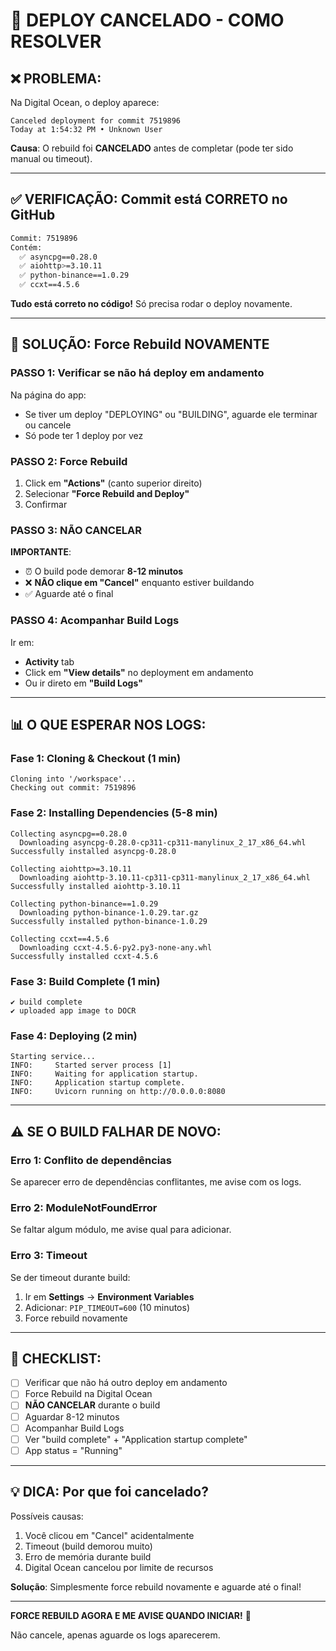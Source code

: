 # 🚨 DEPLOY CANCELADO - COMO RESOLVER

## ❌ PROBLEMA:

Na Digital Ocean, o deploy aparece:
```
Canceled deployment for commit 7519896
Today at 1:54:32 PM • Unknown User
```

**Causa**: O rebuild foi **CANCELADO** antes de completar (pode ter sido manual ou timeout).

---

## ✅ VERIFICAÇÃO: Commit está CORRETO no GitHub

```bash
Commit: 7519896
Contém:
  ✅ asyncpg==0.28.0
  ✅ aiohttp>=3.10.11
  ✅ python-binance==1.0.29
  ✅ ccxt==4.5.6
```

**Tudo está correto no código!** Só precisa rodar o deploy novamente.

---

## 🔧 SOLUÇÃO: Force Rebuild NOVAMENTE

### **PASSO 1: Verificar se não há deploy em andamento**

Na página do app:
- Se tiver um deploy "DEPLOYING" ou "BUILDING", aguarde ele terminar ou cancele
- Só pode ter 1 deploy por vez

### **PASSO 2: Force Rebuild**

1. Click em **"Actions"** (canto superior direito)
2. Selecionar **"Force Rebuild and Deploy"**
3. Confirmar

### **PASSO 3: NÃO CANCELAR**

**IMPORTANTE**:
- ⏰ O build pode demorar **8-12 minutos**
- ❌ **NÃO clique em "Cancel"** enquanto estiver buildando
- ✅ Aguarde até o final

### **PASSO 4: Acompanhar Build Logs**

Ir em:
- **Activity** tab
- Click em **"View details"** no deployment em andamento
- Ou ir direto em **"Build Logs"**

---

## 📊 O QUE ESPERAR NOS LOGS:

### **Fase 1: Cloning & Checkout (1 min)**
```
Cloning into '/workspace'...
Checking out commit: 7519896
```

### **Fase 2: Installing Dependencies (5-8 min)**
```
Collecting asyncpg==0.28.0
  Downloading asyncpg-0.28.0-cp311-cp311-manylinux_2_17_x86_64.whl
Successfully installed asyncpg-0.28.0

Collecting aiohttp>=3.10.11
  Downloading aiohttp-3.10.11-cp311-cp311-manylinux_2_17_x86_64.whl
Successfully installed aiohttp-3.10.11

Collecting python-binance==1.0.29
  Downloading python-binance-1.0.29.tar.gz
Successfully installed python-binance-1.0.29

Collecting ccxt==4.5.6
  Downloading ccxt-4.5.6-py2.py3-none-any.whl
Successfully installed ccxt-4.5.6
```

### **Fase 3: Build Complete (1 min)**
```
✔ build complete
✔ uploaded app image to DOCR
```

### **Fase 4: Deploying (2 min)**
```
Starting service...
INFO:     Started server process [1]
INFO:     Waiting for application startup.
INFO:     Application startup complete.
INFO:     Uvicorn running on http://0.0.0.0:8080
```

---

## ⚠️ SE O BUILD FALHAR DE NOVO:

### **Erro 1: Conflito de dependências**
Se aparecer erro de dependências conflitantes, me avise com os logs.

### **Erro 2: ModuleNotFoundError**
Se faltar algum módulo, me avise qual para adicionar.

### **Erro 3: Timeout**
Se der timeout durante build:
1. Ir em **Settings** → **Environment Variables**
2. Adicionar: `PIP_TIMEOUT=600` (10 minutos)
3. Force rebuild novamente

---

## 🎯 CHECKLIST:

- [ ] Verificar que não há outro deploy em andamento
- [ ] Force Rebuild na Digital Ocean
- [ ] **NÃO CANCELAR** durante o build
- [ ] Aguardar 8-12 minutos
- [ ] Acompanhar Build Logs
- [ ] Ver "build complete" + "Application startup complete"
- [ ] App status = "Running"

---

## 💡 DICA: Por que foi cancelado?

Possíveis causas:
1. Você clicou em "Cancel" acidentalmente
2. Timeout (build demorou muito)
3. Erro de memória durante build
4. Digital Ocean cancelou por limite de recursos

**Solução**: Simplesmente force rebuild novamente e aguarde até o final!

---

**FORCE REBUILD AGORA E ME AVISE QUANDO INICIAR!** 🚀

Não cancele, apenas aguarde os logs aparecerem.
